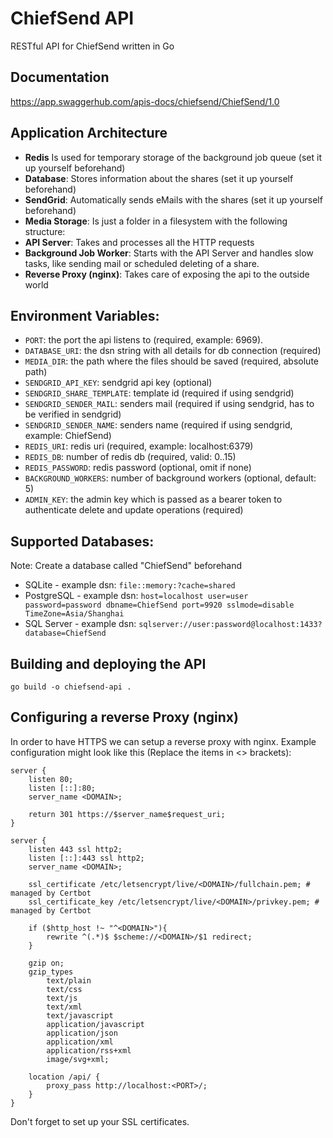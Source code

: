 # ChiefSend API
RESTful API for ChiefSend written in Go

## Documentation
https://app.swaggerhub.com/apis-docs/chiefsend/ChiefSend/1.0

## Application Architecture
- **Redis** Is used for temporary storage of the background job queue (set it up yourself beforehand)
- **Database**: Stores information about the shares (set it up yourself beforehand)
- **SendGrid**: Automatically sends eMails with the shares (set it up yourself beforehand)
- **Media Storage**: Is just a folder in a filesystem with the following structure:
- **API Server**: Takes and processes all the HTTP requests
- **Background Job Worker**: Starts with the API Server and handles slow tasks, like sending mail or scheduled deleting of a share.
- **Reverse Proxy (nginx)**: Takes care of exposing the api to the outside world

## Environment Variables:
- `PORT`: the port the api listens to (required, example: 6969).
- `DATABASE_URI`: the dsn string with all details for db connection (required)
- `MEDIA_DIR`: the path where the files should be saved (required, absolute path)
- `SENDGRID_API_KEY`: sendgrid api key (optional)
- `SENDGRID_SHARE_TEMPLATE`: template id (required if using sendgrid)
- `SENDGRID_SENDER_MAIL`: senders mail (required if using sendgrid, has to be verified in sendgrid)
- `SENDGRID_SENDER_NAME`: senders name (required if using sendgrid, example: ChiefSend)
- `REDIS_URI`: redis uri (required, example: localhost:6379)
- `REDIS_DB`: number of redis db (required, valid: 0..15)
- `REDIS_PASSWORD`: redis password (optional, omit if none)
- `BACKGROUND_WORKERS`: number of background workers (optional, default: 5)
- `ADMIN_KEY`: the admin key which is passed as a bearer token to authenticate delete and update operations (required)


## Supported Databases:
Note: Create a database called "ChiefSend" beforehand

- SQLite - example dsn: `file::memory:?cache=shared`
- PostgreSQL - example dsn: `host=localhost user=user password=password dbname=ChiefSend port=9920 sslmode=disable TimeZone=Asia/Shanghai`
- SQL Server - example dsn: `sqlserver://user:password@localhost:1433?database=ChiefSend`

## Building and deploying the API
```
go build -o chiefsend-api .
```

## Configuring a reverse Proxy (nginx)
In order to have HTTPS we can setup a reverse proxy with nginx.
Example configuration might look like this (Replace the items in <> brackets):
```
server {
    listen 80;
    listen [::]:80;
    server_name <DOMAIN>;

    return 301 https://$server_name$request_uri;
}

server {
    listen 443 ssl http2;
    listen [::]:443 ssl http2;
    server_name <DOMAIN>;

    ssl_certificate /etc/letsencrypt/live/<DOMAIN>/fullchain.pem; # managed by Certbot
    ssl_certificate_key /etc/letsencrypt/live/<DOMAIN>/privkey.pem; # managed by Certbot

    if ($http_host !~ "^<DOMAIN>"){
        rewrite ^(.*)$ $scheme://<DOMAIN>/$1 redirect;
    }

    gzip on;
    gzip_types
        text/plain
        text/css
        text/js
        text/xml
        text/javascript
        application/javascript
        application/json
        application/xml
        application/rss+xml
        image/svg+xml;

    location /api/ {
        proxy_pass http://localhost:<PORT>/;
    }
}
```
Don't forget to set up your SSL certificates.
